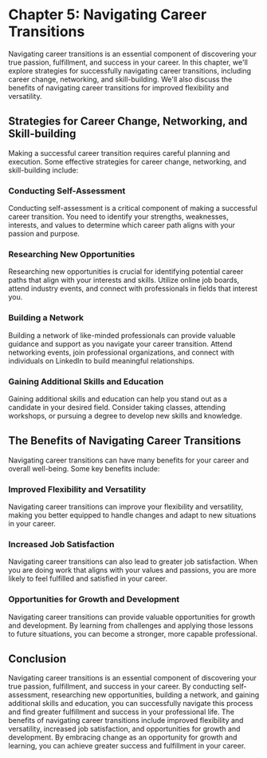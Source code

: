Chapter 5: Navigating Career Transitions
========================================

Navigating career transitions is an essential component of discovering your true passion, fulfillment, and success in your career. In this chapter, we'll explore strategies for successfully navigating career transitions, including career change, networking, and skill-building. We'll also discuss the benefits of navigating career transitions for improved flexibility and versatility.

Strategies for Career Change, Networking, and Skill-building
------------------------------------------------------------

Making a successful career transition requires careful planning and execution. Some effective strategies for career change, networking, and skill-building include:

### Conducting Self-Assessment

Conducting self-assessment is a critical component of making a successful career transition. You need to identify your strengths, weaknesses, interests, and values to determine which career path aligns with your passion and purpose.

### Researching New Opportunities

Researching new opportunities is crucial for identifying potential career paths that align with your interests and skills. Utilize online job boards, attend industry events, and connect with professionals in fields that interest you.

### Building a Network

Building a network of like-minded professionals can provide valuable guidance and support as you navigate your career transition. Attend networking events, join professional organizations, and connect with individuals on LinkedIn to build meaningful relationships.

### Gaining Additional Skills and Education

Gaining additional skills and education can help you stand out as a candidate in your desired field. Consider taking classes, attending workshops, or pursuing a degree to develop new skills and knowledge.

The Benefits of Navigating Career Transitions
---------------------------------------------

Navigating career transitions can have many benefits for your career and overall well-being. Some key benefits include:

### Improved Flexibility and Versatility

Navigating career transitions can improve your flexibility and versatility, making you better equipped to handle changes and adapt to new situations in your career.

### Increased Job Satisfaction

Navigating career transitions can also lead to greater job satisfaction. When you are doing work that aligns with your values and passions, you are more likely to feel fulfilled and satisfied in your career.

### Opportunities for Growth and Development

Navigating career transitions can provide valuable opportunities for growth and development. By learning from challenges and applying those lessons to future situations, you can become a stronger, more capable professional.

Conclusion
----------

Navigating career transitions is an essential component of discovering your true passion, fulfillment, and success in your career. By conducting self-assessment, researching new opportunities, building a network, and gaining additional skills and education, you can successfully navigate this process and find greater fulfillment and success in your professional life. The benefits of navigating career transitions include improved flexibility and versatility, increased job satisfaction, and opportunities for growth and development. By embracing change as an opportunity for growth and learning, you can achieve greater success and fulfillment in your career.
